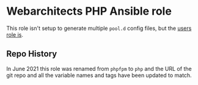 # Webarchitects PHP Ansible role

This role isn't setup to generate multiple `pool.d` config files, but the [users role is](https://git.coop/webarch/users/blob/master/templates/phpfpm_chroot_user.conf.j2).

<!-- BEGIN_ANSIBLE_DOCS -->

<!-- END_ANSIBLE_DOCS -->

## Repo History

In June 2021 this role was renamed from `phpfpm` to `php` and the URL of the git repo and all the variable names and tags have been updated to match.

